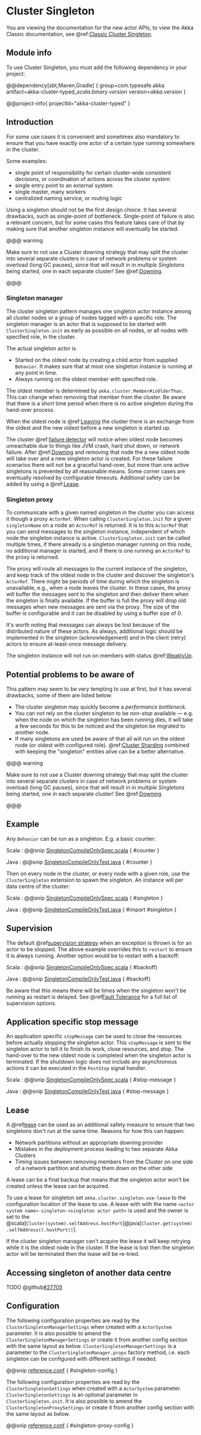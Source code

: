 # Cluster Singleton

You are viewing the documentation for the new actor APIs, to view the Akka Classic documentation, see @ref:[Classic Cluster Singleton](../cluster-singleton.md).

## Module info

To use Cluster Singleton, you must add the following dependency in your project:

@@dependency[sbt,Maven,Gradle] {
  group=com.typesafe.akka
  artifact=akka-cluster-typed_$scala.binary.version$
  version=$akka.version$
}

@@project-info{ projectId="akka-cluster-typed" }

## Introduction

For some use cases it is convenient and sometimes also mandatory to ensure that
you have exactly one actor of a certain type running somewhere in the cluster.

Some examples:

 * single point of responsibility for certain cluster-wide consistent decisions, or
coordination of actions across the cluster system
 * single entry point to an external system
 * single master, many workers
 * centralized naming service, or routing logic

Using a singleton should not be the first design choice. It has several drawbacks,
such as single-point of bottleneck. Single-point of failure is also a relevant concern,
but for some cases this feature takes care of that by making sure that another singleton
instance will eventually be started.

@@@ warning

Make sure to not use a Cluster downing strategy that may split the cluster into several separate clusters in
case of network problems or system overload (long GC pauses), since that will result in in *multiple Singletons*
being started, one in each separate cluster!
See @ref:[Downing](cluster.md#downing).

@@@

### Singleton manager

The cluster singleton pattern manages one singleton actor instance among all cluster nodes or a group of nodes tagged with
a specific role. The singleton manager is an actor that is supposed to be started with `ClusterSingleton.init` as
early as possible on all nodes, or all nodes with specified role, in the cluster. 

The actual singleton actor is

* Started on the oldest node by creating a child actor from
supplied `Behavior`. It makes sure that at most one singleton instance is running at any point in time.
* Always running on the oldest member with specified role.

The oldest member is determined by `akka.cluster.Member#isOlderThan`.
This can change when removing that member from the cluster. Be aware that there is a short time
period when there is no active singleton during the hand-over process.

When the oldest node is @ref:[Leaving](cluster.md#leaving) the cluster there is an exchange from the oldest
and the new oldest before a new singleton is started up.

The cluster @ref:[failure detector](cluster.md#failure-detector) will notice when oldest node becomes unreachable due to
things like JVM crash, hard shut down, or network failure. After @ref:[Downing](cluster.md#downing) and removing that
node the a new oldest node will take over and a new singleton actor is created. For these failure scenarios there will
not be a graceful hand-over, but more than one active singletons is prevented by all reasonable means. Some corner
cases are eventually resolved by configurable timeouts. Additional safety can be added by using a @ref:[Lease](#lease). 

### Singleton proxy

To communicate with a given named singleton in the cluster you can access it though a proxy `ActorRef`.
When calling `ClusterSingleton.init` for a given `singletonName` on a node an `ActorRef` is returned. It is
to this `ActorRef` that you can send messages to the singleton instance, independent of which node the singleton
instance is active. `ClusterSingleton.init` can be called multiple times, if there already is a singleton manager 
running on this node, no additional manager is started, and if there is one running an `ActorRef` to the proxy
is returned.
   
The proxy will route all messages to the current instance of the singleton, and keep track of
the oldest node in the cluster and discover the singleton's `ActorRef`.
There might be periods of time during which the singleton is unavailable,
e.g., when a node leaves the cluster. In these cases, the proxy will buffer the messages sent to the
singleton and then deliver them when the singleton is finally available. If the buffer is full
the proxy will drop old messages when new messages are sent via the proxy.
The size of the buffer is configurable and it can be disabled by using a buffer size of 0.

It's worth noting that messages can always be lost because of the distributed nature of these actors.
As always, additional logic should be implemented in the singleton (acknowledgement) and in the
client (retry) actors to ensure at-least-once message delivery.

The singleton instance will not run on members with status @ref:[WeaklyUp](cluster-membership.md#weaklyup-members).

## Potential problems to be aware of

This pattern may seem to be very tempting to use at first, but it has several drawbacks, some of them are listed below:

 * The cluster singleton may quickly become a *performance bottleneck*.
 * You can not rely on the cluster singleton to be *non-stop* available — e.g. when the node on which the singleton
   has been running dies, it will take a few seconds for this to be noticed and the singleton be migrated to another node.
 * If many singletons are used be aware of that all will run on the oldest node (or oldest with configured role).
   @ref:[Cluster Sharding](cluster-sharding.md) combined with keeping the "singleton" entities alive can be a better
   alternative. 

@@@ warning
 
Make sure to not use a Cluster downing strategy that may split the cluster into several separate clusters in
case of network problems or system overload (long GC pauses), since that will result in in *multiple Singletons*
being started, one in each separate cluster!
See @ref:[Downing](cluster.md#downing).
 
@@@

## Example

Any `Behavior` can be run as a singleton. E.g. a basic counter:

Scala
:  @@snip [SingletonCompileOnlySpec.scala](/akka-cluster-typed/src/test/scala/docs/akka/cluster/typed/SingletonCompileOnlySpec.scala) { #counter }

Java
:  @@snip [SingletonCompileOnlyTest.java](/akka-cluster-typed/src/test/java/jdocs/akka/cluster/typed/SingletonCompileOnlyTest.java) { #counter }

Then on every node in the cluster, or every node with a given role, use the `ClusterSingleton` extension
to spawn the singleton. An instance will per data centre of the cluster:


Scala
:  @@snip [SingletonCompileOnlySpec.scala](/akka-cluster-typed/src/test/scala/docs/akka/cluster/typed/SingletonCompileOnlySpec.scala) { #singleton }

Java
:  @@snip [SingletonCompileOnlyTest.java](/akka-cluster-typed/src/test/java/jdocs/akka/cluster/typed/SingletonCompileOnlyTest.java) { #import #singleton }

## Supervision

The default @ref[supervision strategy](./fault-tolerance.md) when an exception is thrown is for an actor to be stopped. 
The above example overrides this to `restart` to ensure it is always running. Another option would be to restart with 
a backoff: 


Scala
:  @@snip [SingletonCompileOnlySpec.scala](/akka-cluster-typed/src/test/scala/docs/akka/cluster/typed/SingletonCompileOnlySpec.scala) { #backoff}

Java
:  @@snip [SingletonCompileOnlyTest.java](/akka-cluster-typed/src/test/java/jdocs/akka/cluster/typed/SingletonCompileOnlyTest.java) { #backoff}

Be aware that this means there will be times when the singleton won't be running as restart is delayed.
See @ref[Fault Tolerance](./fault-tolerance.md) for a full list of supervision options.


## Application specific stop message

An application specific `stopMessage` can be used to close the resources before actually stopping the singleton actor. 
This `stopMessage` is sent to the singleton actor to tell it to finish its work, close resources, and stop. The hand-over to the new oldest node is completed when the
singleton actor is terminated.
If the shutdown logic does not include any asynchronous actions it can be executed in the `PostStop` signal handler.

Scala
:  @@snip [SingletonCompileOnlySpec.scala](/akka-cluster-typed/src/test/scala/docs/akka/cluster/typed/SingletonCompileOnlySpec.scala) { #stop-message }

Java
:  @@snip [SingletonCompileOnlyTest.java](/akka-cluster-typed/src/test/java/jdocs/akka/cluster/typed/SingletonCompileOnlyTest.java) { #stop-message }

## Lease

A @ref[lease](../coordination.md) can be used as an additional safety measure to ensure that two singletons 
don't run at the same time. Reasons for how this can happen:

* Network partitions without an appropriate downing provider
* Mistakes in the deployment process leading to two separate Akka Clusters
* Timing issues between removing members from the Cluster on one side of a network partition and shutting them down on the other side

A lease can be a final backup that means that the singleton actor won't be created unless
the lease can be acquired. 

To use a lease for singleton set `akka.cluster.singleton.use-lease` to the configuration location
of the lease to use. A lease with with the name `<actor system name>-singleton-<singleton actor path>` is used and
the owner is set to the @scala[`Cluster(system).selfAddress.hostPort`]@java[`Cluster.get(system).selfAddress().hostPort()`].

If the cluster singleton manager can't acquire the lease it will keep retrying while it is the oldest node in the cluster.
If the lease is lost then the singleton actor will be terminated then the lease will be re-tried.

## Accessing singleton of another data centre

TODO @github[#27705](#27705)

## Configuration

The following configuration properties are read by the `ClusterSingletonManagerSettings`
when created with a `ActorSystem` parameter. It is also possible to amend the `ClusterSingletonManagerSettings`
or create it from another config section with the same layout as below. `ClusterSingletonManagerSettings` is
a parameter to the `ClusterSingletonManager.props` factory method, i.e. each singleton can be configured
with different settings if needed.

@@snip [reference.conf](/akka-cluster-tools/src/main/resources/reference.conf) { #singleton-config }

The following configuration properties are read by the `ClusterSingletonSettings`
when created with a `ActorSystem` parameter. `ClusterSingletonSettings` is an optional parameter in
`ClusterSingleton.init`. It is also possible to amend the `ClusterSingletonProxySettings`
or create it from another config section with the same layout as below.

@@snip [reference.conf](/akka-cluster-tools/src/main/resources/reference.conf) { #singleton-proxy-config }

